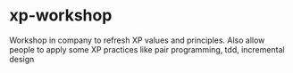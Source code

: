 # xp-workshop
Workshop in company to refresh XP values and principles. Also allow people to apply some XP practices like pair programming, tdd, incremental design
